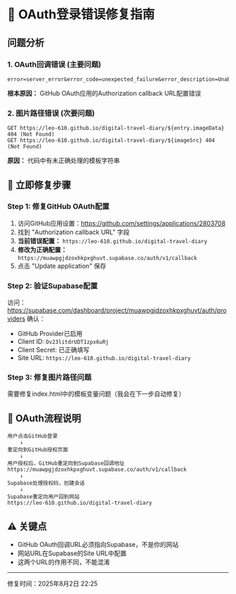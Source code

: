 # 🔧 OAuth登录错误修复指南

## 问题分析

### 1. OAuth回调错误 (主要问题)
```
error=server_error&error_code=unexpected_failure&error_description=Unable+to+exchange+external+code
```

**根本原因：** GitHub OAuth应用的Authorization callback URL配置错误

### 2. 图片路径错误 (次要问题)
```
GET https://leo-610.github.io/digital-travel-diary/${entry.imageData} 404 (Not Found)
GET https://leo-610.github.io/digital-travel-diary/${imageSrc} 404 (Not Found)
```

**原因：** 代码中有未正确处理的模板字符串

## 🚨 立即修复步骤

### Step 1: 修复GitHub OAuth配置
1. 访问GitHub应用设置：https://github.com/settings/applications/2803708
2. 找到 "Authorization callback URL" 字段
3. **当前错误配置：** `https://leo-610.github.io/digital-travel-diary`
4. **修改为正确配置：** `https://muawpgjdzoxhkpxghuvt.supabase.co/auth/v1/callback`
5. 点击 "Update application" 保存

### Step 2: 验证Supabase配置
访问：https://supabase.com/dashboard/project/muawpgjdzoxhkpxghuvt/auth/providers
确认：
- GitHub Provider已启用
- Client ID: `Ov23litdrUDT1zpx6uRj`
- Client Secret: 已正确填写
- Site URL: `https://leo-610.github.io/digital-travel-diary`

### Step 3: 修复图片路径问题
需要修复index.html中的模板变量问题（我会在下一步自动修复）

## 🔄 OAuth流程说明
```
用户点击GitHub登录
    ↓
重定向到GitHub授权页面
    ↓
用户授权后，GitHub重定向到Supabase回调地址
https://muawpgjdzoxhkpxghuvt.supabase.co/auth/v1/callback
    ↓
Supabase处理授权码，创建会话
    ↓
Supabase重定向用户回到网站
https://leo-610.github.io/digital-travel-diary
```

## ⚠️ 关键点
- GitHub OAuth回调URL必须指向Supabase，不是你的网站
- 网站URL在Supabase的Site URL中配置
- 这两个URL的作用不同，不能混淆

---
修复时间：2025年8月2日 22:25
